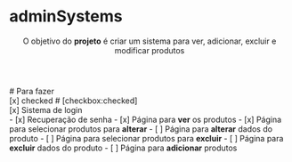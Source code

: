 # adminSystems
<header>
  <p>O objetivo do <b>projeto</b> é criar um sistema para ver, adicionar, excluir e modificar produtos</p>
</header>
# Para fazer
<br>
[x] checked   # [checkbox:checked]
<br>
[x] Sistema de login
<br>
  - [x] Recuperação de senha
  - [x] Página para <b>ver</b> os produtos
  - [x] Página para selecionar produtos para <b>alterar</b>
    - [ ] Página para <b>alterar</b> dados do produto
  - [ ] Página para selecionar produtos para <b>excluir</b>
    - [ ] Página para <b>excluir</b> dados do produto
  - [ ] Página para <b>adicionar</b> produtos

